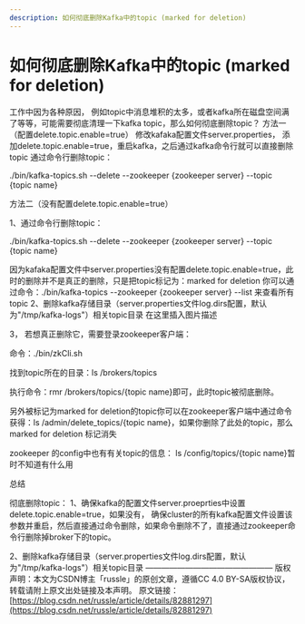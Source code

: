 ```yaml
---
description: 如何彻底删除Kafka中的topic (marked for deletion)
---
```


# 如何彻底删除Kafka中的topic \(marked for deletion\)

工作中因为各种原因， 例如topic中消息堆积的太多，或者kafka所在磁盘空间满了等等，可能需要彻底清理一下kafka topic，那么如何彻底删除topic？ 方法一（配置delete.topic.enable=true） 修改kafaka配置文件server.properties， 添加delete.topic.enable=true，重启kafka，之后通过kafka命令行就可以直接删除topic 通过命令行删除topic：

./bin/kafka-topics.sh --delete --zookeeper {zookeeper server} --topic {topic name}

方法二（没有配置delete.topic.enable=true）

1、通过命令行删除topic：

./bin/kafka-topics.sh --delete --zookeeper {zookeeper server} --topic {topic name}

因为kafaka配置文件中server.properties没有配置delete.topic.enable=true，此时的删除并不是真正的删除，只是把topic标记为：marked for deletion 你可以通过命令：./bin/kafka-topics --zookeeper {zookeeper server} --list 来查看所有topic 2、删除kafka存储目录（server.properties文件log.dirs配置，默认为"/tmp/kafka-logs"）相关topic目录 在这里插入图片描述

3， 若想真正删除它，需要登录zookeeper客户端：

命令：./bin/zkCli.sh

找到topic所在的目录：ls /brokers/topics

执行命令：rmr /brokers/topics/{topic name}即可，此时topic被彻底删除。

另外被标记为marked for deletion的topic你可以在zookeeper客户端中通过命令获得：ls /admin/delete\_topics/{topic name}，如果你删除了此处的topic，那么marked for deletion 标记消失

zookeeper 的config中也有有关topic的信息： ls /config/topics/{topic name}暂时不知道有什么用

总结

彻底删除topic： 1、确保kafka的配置文件server.proeprties中设置delete.topic.enable=true，如果没有， 确保cluster的所有kafka配置文件设置该参数并重启，然后直接通过命令删除，如果命令删除不了，直接通过zookeeper命令行删除掉broker下的topic。

2、删除kafka存储目录（server.properties文件log.dirs配置，默认为"/tmp/kafka-logs"）相关topic目录 ———————————————— 版权声明：本文为CSDN博主「russle」的原创文章，遵循CC 4.0 BY-SA版权协议，转载请附上原文出处链接及本声明。 原文链接：[https://blog.csdn.net/russle/article/details/82881297](https://blog.csdn.net/russle/article/details/82881297)

